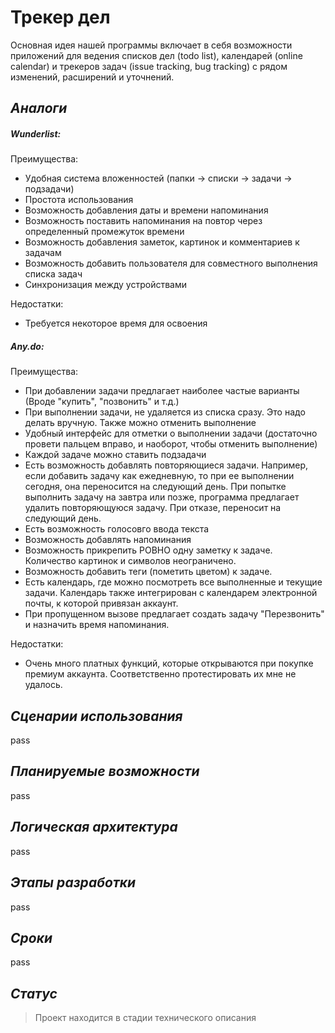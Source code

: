 # Трекер дел #

Основная идея нашей программы включает в себя возможности приложений для ведения списков дел (todo list), календарей (online calendar) и трекеров задач (issue tracking, bug tracking) с рядом изменений, расширений и уточнений.

## *Аналоги* ##

##### Wunderlist: #####
Преимущества:

* Удобная система вложенностей (папки -> списки -> задачи -> подзадачи)
* Простота использования
* Возможность добавления даты и времени напоминания
* Возможность поставить напоминания на повтор через определенный промежуток времени
* Возможность добавления заметок, картинок и комментариев к задачам
* Возможность добавить пользователя для совместного выполнения списка задач
* Синхронизация между устройствами

Недостатки:

* Требуется некоторое время для освоения

##### Any.do: #####
Преимущества:

* При добавлении задачи предлагает наиболее частые варианты (Вроде "купить", "позвонить" и т.д.)
* При выполнении задачи, не удаляется из списка сразу. Это надо делать вручную. Также можно отменить выполнение
* Удобный интерфейс для отметки о выполнении задачи (достаточно провети пальцем вправо, и наоборот, чтобы отменить выполнение)
* Каждой задаче можно ставить подзадачи
* Есть возможность добавлять повторяющиеся задачи. Например, если добавить задачу как ежедневную, то при ее выполнении сегодня, она переносится на следующий день. При попытке выполнить задачу на завтра или позже, программа предлагает удалить повторяющуюся задачу. При отказе, переносит на следующий день.
* Есть возможность голосовго ввода текста 
* Возможность добавлять напоминания
* Возможность прикрепить РОВНО одну заметку к задаче. Количество картинок и символов неограничено.
* Возможность добавить теги (пометить цветом) к задаче.
* Есть календарь, где можно посмотреть все выполненные и текущие задачи. Календарь также интегрирован с календарем электронной  почты, к которой привязан аккаунт.
* При пропущенном вызове предлагает создать задачу "Перезвонить" и назначить время напоминания.

Недостатки:

* Очень много платных функций, которые открываются при покупке премиум аккаунта. Соответственно протестировать их мне не удалось.

## *Сценарии использования* ##

pass

## *Планируемые возможности* ##

pass

## *Логическая архитектура* ##

pass

## *Этапы разработки* ##

pass

## *Сроки* ##

pass

## *Статус* ##

>Проект находится в стадии технического описания
